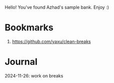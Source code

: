 Hello! You've found Azhad's sample bank. Enjoy :)

# Bookmarks
1. https://github.com/yaxu/clean-breaks

# Journal
2024-11-26: work on breaks